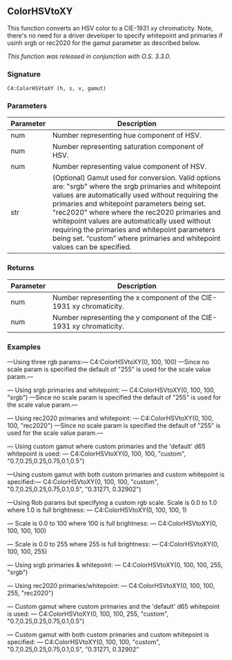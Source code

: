 
## ColorHSVtoXY
This function converts an HSV color to a CIE-1931 xy chromaticity. Note, there's no need for a driver developer to specify whitepoint and primaries if usinh srgb or rec2020 for the gamut parameter as described below.

_This function was released in conjunction with O.S. 3.3.0._


### Signature

`C4:ColorHSVtoXY (h, s, v, gamut)`


### Parameters

| Parameter | Description |
| --- | --- |
| num | Number representing hue component of HSV. |
| num | Number representing saturation component of HSV. |
| num | Number representing value component of HSV. |
| str | (Optional) Gamut used for conversion. Valid options are: "srgb" where the srgb primaries and whitepoint values are automatically used without requiring the primaries and whitepoint parameters being set. "rec2020" where where the rec2020 primaries and whitepoint values are automatically used without requiring the primaries and whitepoint parameters being set. “custom” where primaries and whitepoint values can be specified. |


### Returns

| Parameter | Description |
| --- | --- |
| num | Number representing the x component of the CIE-1931 xy chromaticity.|
| num | Number representing the y component of the CIE-1931 xy chromaticity.|


### Examples
—Using three rgb params:—
C4:ColorHSVtoXY(0, 100, 100)
—Since no scale param is specified the default of "255" is used for the scale value param.—

— Using srgb primaries and whitepoint: —
C4:ColorHSVtoXY(0, 100, 100, \"srgb\")
—Since no scale param is specified the default of "255" is used for the scale value param.—

— Using rec2020 primaries and whitepoint: —
C4:ColorHSVtoXY(0, 100, 100, \"rec2020\")
—Since no scale param is specified the default of "255" is used for the scale value param.—

— Using custom gamut where custom primaries and the 'default' d65 whitepoint is used: —
C4:ColorHSVtoXY(0, 100, 100, \"custom\", \"0.7,0.25,0.25,0.75,0.1,0.5\")

—Using custom gamut with both custom primaries and custom whitepoint is specified:—
C4:ColorHSVtoXY(0, 100, 100, \"custom\", \"0.7,0.25,0.25,0.75,0.1,0.5\", \"0.31271, 0.32902\")

—Using Rob params but specifying a custom rgb scale. Scale is 0.0 to 1.0 where 1.0 is full brightness: —
C4:ColorHSVtoXY(0, 100, 100, 1)

— Scale is 0.0 to 100 where 100 is full brightness: —
C4:ColorHSVtoXY(0, 100, 100, 100)

— Scale is 0.0 to 255 where 255 is full brightness: —
C4:ColorHSVtoXY(0, 100, 100, 255)

— Using  srgb primaries & whitepoint: —
C4:ColorHSVtoXY(0, 100, 100, 255, \"srgb\")

— Using rec2020 primaries/whitepoint: —
C4:ColorHSVtoXY(0, 100, 100, 255, \"rec2020\")

— Custom gamut where custom primaries and the 'default' d65 whitepoint is used: —
C4:ColorHSVtoXY(0, 100, 100, 255, \"custom\", \"0.7,0.25,0.25,0.75,0.1,0.5\")

— Custom gamut with both custom primaries and custom whitepoint is specified: —
C4:ColorHSVtoXY(0, 100, 100, \"custom\", \"0.7,0.25,0.25,0.75,0.1,0.5\", \"0.31271, 0.32902\"


